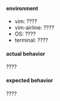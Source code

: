 #### environment

- vim: ????
- vim-airline: ????
- OS: ????
- terminal: ????

#### actual behavior

????

#### expected behavior

????
